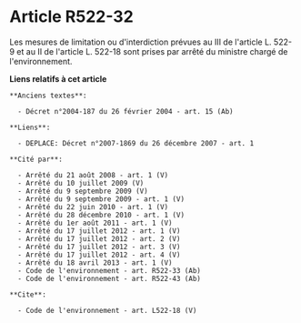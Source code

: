 # Article R522-32

Les mesures de limitation ou d'interdiction prévues au III de l'article L. 522-9 et au II de l'article L. 522-18 sont prises
par arrêté du ministre chargé de l'environnement.

**Liens relatifs à cet article**

	**Anciens textes**:

	  - Décret n°2004-187 du 26 février 2004 - art. 15 (Ab)

	**Liens**:

	  - DEPLACE: Décret n°2007-1869 du 26 décembre 2007 - art. 1

	**Cité par**:

	  - Arrêté du 21 août 2008 - art. 1 (V)
	  - Arrêté du 10 juillet 2009 (V)
	  - Arrêté du 9 septembre 2009 (V)
	  - Arrêté du 9 septembre 2009 - art. 1 (V)
	  - Arrêté du 22 juin 2010 - art. 1 (V)
	  - Arrêté du 28 décembre 2010 - art. 1 (V)
	  - Arrêté du 1er août 2011 - art. 1 (V)
	  - Arrêté du 17 juillet 2012 - art. 1 (V)
	  - Arrêté du 17 juillet 2012 - art. 2 (V)
	  - Arrêté du 17 juillet 2012 - art. 3 (V)
	  - Arrêté du 17 juillet 2012 - art. 4 (V)
	  - Arrêté du 18 avril 2013 - art. 1 (V)
	  - Code de l'environnement - art. R522-33 (Ab)
	  - Code de l'environnement - art. R522-43 (Ab)

	**Cite**:

	  - Code de l'environnement - art. L522-18 (V)
